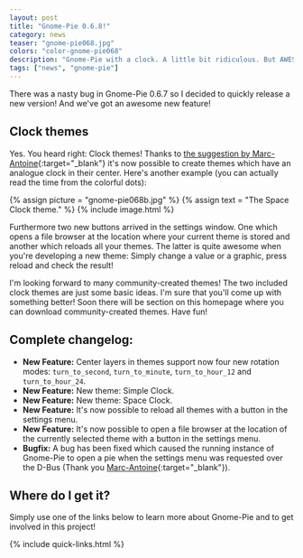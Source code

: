 ```yaml
---
layout: post
title: "Gnome-Pie 0.6.8!"
category: news
teaser: "gnome-pie068.jpg"
colors: "color-gnome-pie068"
description: "Gnome-Pie with a clock. A little bit ridiculous. But AWESOME!"
tags: ["news", "gnome-pie"]
---
```


There was a nasty bug in Gnome-Pie 0.6.7 so I decided to quickly release a new version! And we've got an awesome new feature!

<!--more-->

## Clock themes

Yes. You heard right: Clock themes! Thanks to [the suggestion by Marc-Antoine](https://github.com/Simmesimme/Gnome-Pie/issues/125){:target="_blank"} it's now possible to create themes which have an analogue clock in their center. Here's another example (you can actually read the time from the colorful dots):

{% assign picture = "gnome-pie068b.jpg" %}
{% assign text = "The Space Clock theme." %}
{% include image.html %}

Furthermore two new buttons arrived in the settings window. One which opens a file browser at the location where your current theme is stored and another which reloads all your themes. The latter is quite awesome when you're developing a new theme: Simply change a value or a graphic, press reload and check the result!

I'm looking forward to many community-created themes! The two included clock themes are just some basic ideas. I'm sure that you'll come up with something better! Soon there will be section on this homepage where you can download community-created themes. Have fun!

## Complete changelog:

* **New Feature:** Center layers in themes support now four new rotation modes: `turn_to_second`, `turn_to_minute`, `turn_to_hour_12` and `turn_to_hour_24`.
* **New Feature:** New theme: Simple Clock.
* **New Feature:** New theme: Space Clock.
* **New Feature:** It's now possible to reload all themes with a button in the settings menu.
* **New Feature:** It's now possible to open a file browser at the location of the currently selected theme with a button in the settings menu.
* **Bugfix:** A bug has been fixed which caused the running instance of Gnome-Pie to open a pie when the settings menu was requested over the D-Bus (Thank you [Marc-Antoine](https://github.com/washburn94){:target="_blank"}).


## Where do I get it?

Simply use one of the links below to learn more about Gnome-Pie and to get involved in this project!

{% include quick-links.html %}
